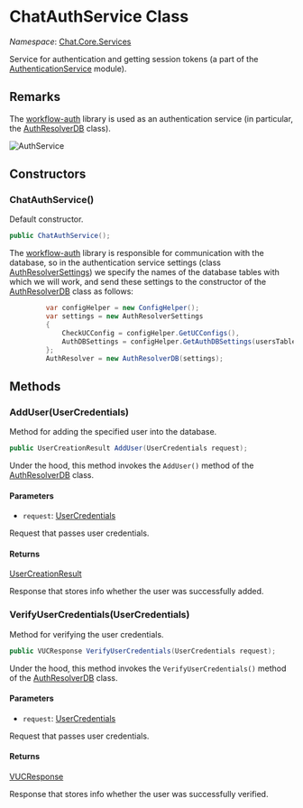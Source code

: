 # ChatAuthService Class 

*Namespace*: [Chat.Core.Services](Chat.Core.Services.md)

Service for authentication and getting session tokens (a part of the [AuthenticationService](../../Services/AuthenticationService.md) module).

## Remarks 

The [workflow-auth](https://github.com/alexeysp11/workflow-auth) library is used as an authentication service (in particular, the [AuthResolverDB](https://github.com/alexeysp11/workflow-auth/blob/main/docs/authbl/AuthResolverDB.md) class).

![AuthService](../../img/AuthService.png)

## Constructors 

### ChatAuthService()

Default constructor.

```C#
public ChatAuthService();
```

The [workflow-auth](https://github.com/alexeysp11/workflow-auth) library is responsible for communication with the database, so in the authentication service settings (class [AuthResolverSettings](https://github.com/alexeysp11/workflow-auth/blob/main/docs/models/ConfigParameters/AuthResolverSettings.md)) we specify the names of the database tables with which we will work, and send these settings to the constructor of the [AuthResolverDB](https://github.com/alexeysp11/workflow-auth/blob/main/docs/authbl/AuthResolverDB.md) class as follows:
```C#
         var configHelper = new ConfigHelper();
         var settings = new AuthResolverSettings
         {
             CheckUCConfig = configHelper.GetUCConfigs(),
             AuthDBSettings = configHelper.GetAuthDBSettings(usersTableName: "chat_users")
         };
         AuthResolver = new AuthResolverDB(settings);
```

## Methods

### AddUser(UserCredentials)

Method for adding the specified user into the database.

```C#
public UserCreationResult AddUser(UserCredentials request);
```

Under the hood, this method invokes the `AddUser()` method of the [AuthResolverDB](https://github.com/alexeysp11/workflow-auth/blob/main/docs/authbl/AuthResolverDB.md) class.

#### Parameters 

- `request`: [UserCredentials](https://github.com/alexeysp11/workflow-auth/blob/main/docs/models/NetworkParameters/UserCredentials.md)

Request that passes user credentials.

#### Returns 

[UserCreationResult](https://github.com/alexeysp11/workflow-auth/blob/main/docs/models/NetworkParameters/UserCreationResult.md)

Response that stores info whether the user was successfully added.

### VerifyUserCredentials(UserCredentials)

Method for verifying the user credentials.

```C#
public VUCResponse VerifyUserCredentials(UserCredentials request);
```

Under the hood, this method invokes the `VerifyUserCredentials()` method of the [AuthResolverDB](https://github.com/alexeysp11/workflow-auth/blob/main/docs/authbl/AuthResolverDB.md) class.

#### Parameters 

- `request`: [UserCredentials](https://github.com/alexeysp11/workflow-auth/blob/main/docs/models/NetworkParameters/UserCredentials.md)

Request that passes user credentials.

#### Returns 

[VUCResponse](https://github.com/alexeysp11/workflow-auth/blob/main/docs/models/NetworkParameters/VUCResponse.md)

Response that stores info whether the user was successfully verified.
